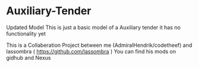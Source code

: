 # Auxiliary-Tender
Updated Model
This is just a basic model of a Auxiliary tender it has no functionality yet

This is a Collaberation Project between me (AdmiralHendrik/codetheef) and lassombra ( https://github.com/lassombra ) You can find his mods on gidhub and Nexus
